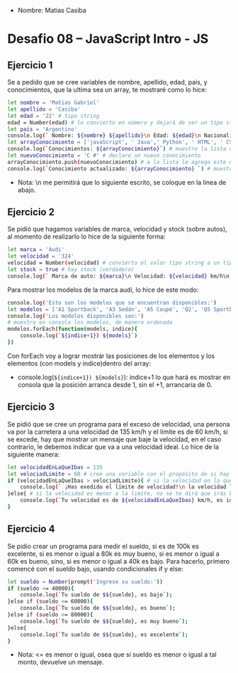 * Nombre: Matias Casiba

# Desafio 08 – JavaScript Intro - JS

## Ejercicio 1
Se a pedido que se cree variables de nombre, apellido, edad, pais, y conocimientos, que la ultima sea un array, te mostraré como lo hice:
```sh
let nombre = 'Matias Gabriel'
let apellido = 'Casiba'
let edad = '22' # tipo string
edad = Number(edad) # lo convierto en número y dejará de ser un tipo string
let pais = 'Argentino'
console.log(` Nombre: ${nombre} ${apellido}\n Edad: ${edad}\n Nacionalidad: ${pais}`) 
let arrayConocimiento = ['javaScript', ' Java',' Python', ' HTML', ' CSS']
console.log(`Conocimientos: ${arrayConocimiento}`) # muestro la lista de conocimientos
let nuevoConocimiento = 'C #' # declaro un nuevo conocimiento
arrayConocimiento.push(nuevoConocimiento) # a la lista le agrego este nuevo conocimiento
console.log(`Conocimiento actualizado: ${arrayConocimiento} `) # muestro la lista de conocimiento junto con el que se agregó
```
* Nota: \n me permitirá que lo siguiente escrito, se coloque en la linea de abajo.

## Ejercicio 2
Se pidió que hagamos variables de marca, velocidad y stock (sobre autos), al momento de realizarlo lo hice de la siguiente forma:
```sh
let marca = 'Audi'
let velocidad = '324'
velocidad = Number(velocidad) # convierto el valor tipo string a un tipo numero
let stock = true # hay stock (verdadero)
console.log(` Marca de auto: ${marca}\n Velocidad: ${velocidad} km/h\n ¿Se encuentra disponible?: ${stock}`) # muestro en consola el mensaje
```
Para mostrar los modelos de la marca audi, lo hice de este modo:
```sh
console.log('Esto son los modelos que se encuentran disponibles:')
let modelos = ['A1 Sportback', 'A3 Sedán', 'A5 Coupé', 'Q2', 'Q5 Sportback', 'RS e-tron GT']
console.log('Los modelos disponibles son:')
# muestro en consola los modelos, de manera ordenada
modelos.forEach(function(models, indice){
    console.log(`${indice+1}) ${models}`)
})
```
Con forEach voy a lograr mostrár las posiciones de los elementos y los elementos (con models y indice)dentro del array:
* console.log(`${indice+1}) ${models}`): indice+1 lo que hará es mostrar en consola que la posición arranca desde 1, sin el +1, arrancaría de 0.

## Ejercicio 3
Se pidió que se cree un programa para el exceso de velocidad, una persona va por la carretera a una velocidad de 135 km/h y el límite es de 60 km/h, si se excede, hay que mostrar un mensaje que baje la velocidad, en el caso contrario, le debemos indicar que va a una velocidad ideal. Lo hice de la siguiente manera:
```sh
let velocidadEnLaQueIbas = 135
let velociadLimite = 60 # cree una variable con el propósito de si hay que aumentar o bajar la velocidad limite
if (velocidadEnLaQueIbas > velociadLimite){ # si la velocidad en la que andas es mayor a la indicada, se te advertirá de que bajes la velocidad
    console.log(` ¡Has exedido el límite de velocidad!\n la velocidad límite es de ${velociadLimite} km/h\n tu velocidad es de ${velocidadEnLaQueIbas} km/h, baje la velocidad`);
}else{ # si la velocidad es menor a la limite, no se te dirá que irás bien
    console.log(`Tu velocidad es de ${velocidadEnLaQueIbas} km/h, es ideal.`);
}
```

## Ejercicio 4
Se pidio crear un programa para medir el sueldo, si es de 100k  es excelente, si es menor o igual a 80k es muy bueno, si es menor o igual a 60k es bueno, sino, si es menor o igual a 40k es bajo. Para hacerlo, primero comencé con el sueldo bajo, usando condicionales if y else:
```sh
let sueldo = Number(prompt('Ingrese su sueldo:'))
if (sueldo <= 40000){
    console.log(`Tu sueldo de $${sueldo}, es bajo`);
}else if (sueldo <= 60000){
    console.log(`Tu sueldo de $${sueldo}, es bueno`);
}else if (sueldo <= 80000){
    console.log(`Tu sueldo de $${sueldo}, es muy bueno`);
}else{
    console.log(`Tu sueldo de $${sueldo}, es excelente`);
}
```
* Nota: <= es menor o igual, osea que si sueldo es menor o igual a tal monto, devuelve un mensaje. 